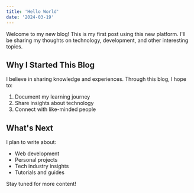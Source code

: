 ```yaml
---
title: 'Hello World'
date: '2024-03-19'
---
```


Welcome to my new blog! This is my first post using this new platform. I'll be sharing my thoughts on technology, development, and other interesting topics.

## Why I Started This Blog

I believe in sharing knowledge and experiences. Through this blog, I hope to:

1. Document my learning journey
2. Share insights about technology
3. Connect with like-minded people

## What's Next

I plan to write about:

- Web development
- Personal projects
- Tech industry insights
- Tutorials and guides

Stay tuned for more content! 